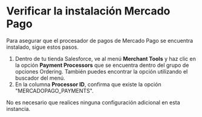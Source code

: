 # Verificar la instalación Mercado Pago

Para asegurar que el procesador de pagos de Mercado Pago se encuentra instalado, sigue estos pasos.

1. Dentro de tu tienda Salesforce, ve al menú **Merchant Tools** y haz clic en la opción **Payment Processors** que se encuentra dentro del grupo de opciones Ordering. También puedes encontrar la opción utilizando el buscador del menú.
2. En la columna **Processor ID**, confirma que existe la opción "MERCADOPAGO_PAYMENTS". 

No es necesario que realices ninguna configuración adicional en esta instancia.